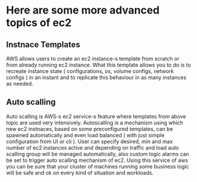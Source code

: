 # Here are some more advanced topics of ec2
## Instnace Templates
AWS allows users to create an ec2 instance-s template from scratch or from already running ec2 instance. What this template allows you to do is
to recreate instance state ( configurations, os, volume configs, network configs ) in an instant and to replicate this behaviour in as many instances as needed.

## Auto scalling
Auto scalling is AWS-s ec2 service-s feature where templates from above topic are used very intensively. Autoscalling is a mechanism using which
new ec2 instnaces, based on some preconfigured templates, can be spawned automatically and even load balanced ( with just simple configuration from UI or cli ).
User can specify desired, min and max number of ec2 instances active and depending on traffic and load auto scalling group will be managed automatically, also
custom logic alarms can be set to trigger auto scalling mechanism of ec2. Using this service of aws you can be sure that your cluster of machines running some
business logic will be safe and ok on every kind of situation and workloads. 
